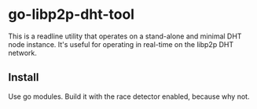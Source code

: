 # go-libp2p-dht-tool

This is a readline utility that operates on a stand-alone and minimal DHT node instance.
It's useful for operating in real-time on the libp2p DHT network.

## Install

Use go modules. Build it with the race detector enabled, because why not.
